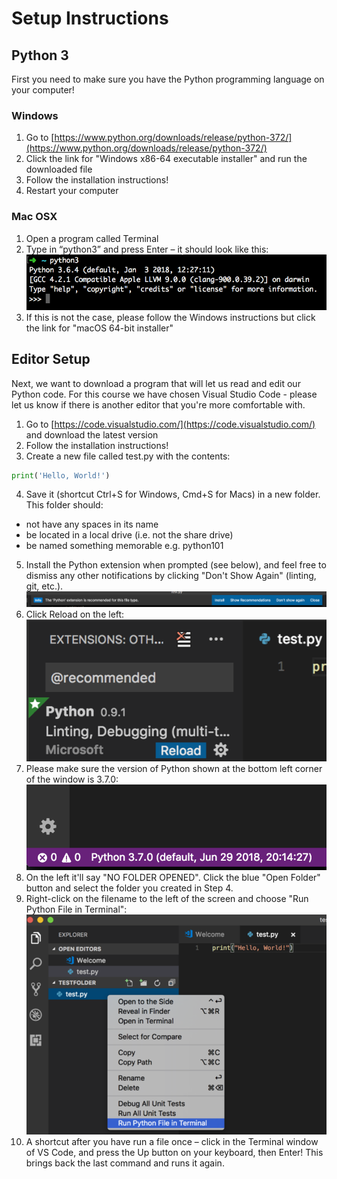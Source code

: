 # Setup Instructions

## Python 3
First you need to make sure you have the Python programming language on your computer!

### Windows
1. Go to [https://www.python.org/downloads/release/python-372/](https://www.python.org/downloads/release/python-372/)
2. Click the link for "Windows x86-64 executable installer" and run the downloaded file
3. Follow the installation instructions!
4. Restart your computer

### Mac OSX
1. Open a program called Terminal
2. Type in “python3” and press Enter – it should look like this:  
![Python Mac](./static/img/python_mac.png)
3. If this is not the case, please follow the Windows instructions but click the link for "macOS 64-bit installer"

## Editor Setup
Next, we want to download a program that will let us read and edit our Python code. For this course we have chosen Visual Studio Code - please let us know if there is another editor that you're more comfortable with.

1. Go to [https://code.visualstudio.com/](https://code.visualstudio.com/) and download the latest version
2. Follow the installation instructions!
3. Create a new file called test.py with the contents:
```python
print('Hello, World!')
```
4. Save it (shortcut Ctrl+S for Windows, Cmd+S for Macs) in a new folder. This folder should:
  * not have any spaces in its name
  * be located in a local drive (i.e. not the share drive)
  * be named something memorable e.g. python101
5. Install the Python extension when prompted (see below), and feel free to dismiss any other notifications by clicking "Don't Show Again" (linting, git, etc.).  
![VS Code python extension](./static/img/vscode_1.png)  
6. Click Reload on the left:  
![VS Code reload](./static/img/vscode_2.png)  
7. Please make sure the version of Python shown at the bottom left corner of the window is 3.7.0:  
![VS Code version](./static/img/vscode_3.png)  
8. On the left it'll say "NO FOLDER OPENED". Click the blue "Open Folder" button and select the folder you created in Step 4.
9. Right-click on the filename to the left of the screen and choose "Run Python File in Terminal":  
![VS Code run](./static/img/vscode_4.png)  
10. A shortcut after you have run a file once – click in the Terminal window of VS Code, and press the Up button on your keyboard, then Enter! This brings back the last command and runs it again.
